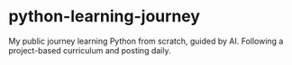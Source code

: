 # python-learning-journey
My public journey learning Python from scratch, guided by AI. Following a project-based curriculum and posting daily.
